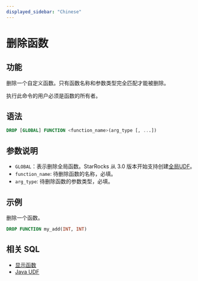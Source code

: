 ```yaml
---
displayed_sidebar: "Chinese"
---
```


# 删除函数

## 功能

删除一个自定义函数。只有函数名称和参数类型完全匹配才能被删除。

执行此命令的用户必须是函数的所有者。

## 语法

```sql
DROP [GLOBAL] FUNCTION <function_name>(arg_type [, ...])
```

## 参数说明

- `GLOBAL`：表示删除全局函数。StarRocks 从 3.0 版本开始支持创建[全局UDF](../../sql-functions/JAVA_UDF.md)。
- `function_name`: 待删除函数的名称，必填。
- `arg_type`: 待删除函数的参数类型，必填。

## 示例

删除一个函数。

```sql
DROP FUNCTION my_add(INT, INT)
```

## 相关 SQL

- [显示函数](./SHOW_FUNCTIONS.md)
- [Java UDF](../../sql-functions/JAVA_UDF.md)